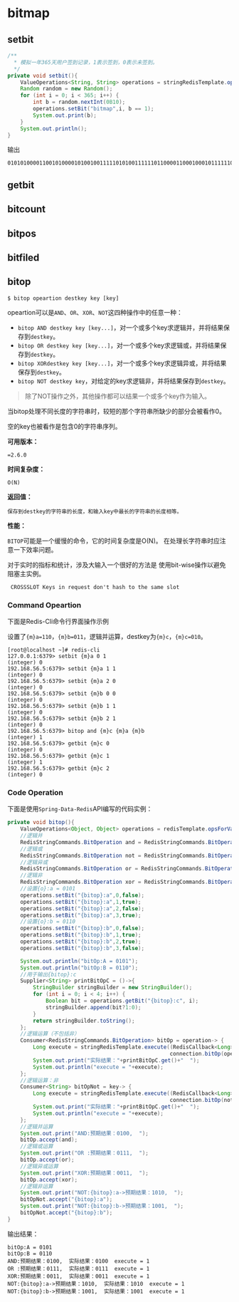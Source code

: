 # bitmap



## setbit







```java
/**
  * 模拟一年365天用户签到记录，1表示签到，0表示未签到。
  */
private void setbit(){
    ValueOperations<String, String> operations = stringRedisTemplate.opsForValue();
    Random random = new Random();
    for (int i = 0; i < 365; i++) {
        int b = random.nextInt(0B10);
        operations.setBit("bitmap",i, b == 1);
        System.out.print(b);
    }
    System.out.println();
}
```

输出

```
01010100001100101000010100100111110101001111110110000110001000101111110000110100100101010001111010101001001101111100111110011111101110011101000011101001100010101000111011100010011100001110010010110001011010000100011110100111000101000100101001111101011000111110000001001100000000001000100001100110100100011100001010010100111110100000011101111111011100011100111000001
```





## getbit



## bitcount



## bitpos





## bitfiled





## bitop

```shell
$ bitop opeartion destkey key [key]
```

opeartion可以是`AND`、`OR`、`XOR`、`NOT`这四种操作中的任意一种：

- `bitop AND destkey key [key...]`，对一个或多个key求逻辑并，并将结果保存到`destkey`。
- `bitop OR destkey key [key...]`，对一个或多个key求逻辑或，并将结果保存到`destkey`。
- `bitop XORdestkey key [key...]`，对一个或多个key求逻辑异或，并将结果保存到`destkey`。
- `bitop NOT destkey key`，对给定的key求逻辑非，并将结果保存到`destkey`。

> 除了NOT操作之外，其他操作都可以结果一个或多个key作为输入。

当bitop处理不同长度的字符串时，较短的那个字符串所缺少的部分会被看作0。

空的key也被看作是包含0的字符串序列。

**可用版本：**

	=2.6.0

**时间复杂度：**

	O(N)

**返回值：**

	保存到destkey的字符串的长度，和输入key中最长的字符串的长度相等。

**性能：**

`BITOP`可能是一个缓慢的命令，它的时间复杂度是O(N)。 在处理长字符串时应注意一下效率问题。

对于实时的指标和统计，涉及大输入一个很好的方法是 使用bit-wise操作以避免阻塞主实例。



```
 CROSSSLOT Keys in request don't hash to the same slot
```

### Command Opeartion

下面是Redis-Cli命令行界面操作示例

设置了`{m}a=110`，`{m}b=011`，逻辑并运算，destkey为`{m}c`，`{m}c=010`。

```shell
[root@localhost ~]# redis-cli
127.0.0.1:6379> setbit {m}a 0 1
(integer) 0
192.168.56.5:6379> setbit {m}a 1 1
(integer) 0
192.168.56.5:6379> setbit {m}a 2 0
(integer) 0
192.168.56.5:6379> setbit {m}b 0 0
(integer) 0
192.168.56.5:6379> setbit {m}b 1 1
(integer) 0
192.168.56.5:6379> setbit {m}b 2 1
(integer) 0
192.168.56.5:6379> bitop and {m}c {m}a {m}b
(integer) 1
192.168.56.5:6379> getbit {m}c 0
(integer) 0
192.168.56.5:6379> getbit {m}c 1
(integer) 1
192.168.56.5:6379> getbit {m}c 2
(integer) 0
```

### Code Operation

下面是使用`Spring-Data-Redis`API编写的代码实例：

```java
private void bitop(){
    ValueOperations<Object, Object> operations = redisTemplate.opsForValue();
    //逻辑并
    RedisStringCommands.BitOperation and = RedisStringCommands.BitOperation.AND;
    //逻辑或
    RedisStringCommands.BitOperation not = RedisStringCommands.BitOperation.NOT;
    //逻辑异或
    RedisStringCommands.BitOperation or = RedisStringCommands.BitOperation.OR;
    //逻辑非
    RedisStringCommands.BitOperation xor = RedisStringCommands.BitOperation.XOR;
    //设置{o}:a = 0101
    operations.setBit("{bitop}:a",0,false);
    operations.setBit("{bitop}:a",1,true);
    operations.setBit("{bitop}:a",2,false);
    operations.setBit("{bitop}:a",3,true);
    //设置{o}:b = 0110
    operations.setBit("{bitop}:b",0,false);
    operations.setBit("{bitop}:b",1,true);
    operations.setBit("{bitop}:b",2,true);
    operations.setBit("{bitop}:b",3,false);

    System.out.println("bitOp:A = 0101");
    System.out.println("bitOp:B = 0110");
    //用于输出{bitop}:c
    Supplier<String> printBitOpC = ()->{
        StringBuilder stringBuilder = new StringBuilder();
        for (int i = 0; i < 4; i++) {
            Boolean bit = operations.getBit("{bitop}:c", i);
            stringBuilder.append(bit?1:0);
        }
        return stringBuilder.toString();
    };
    //逻辑运算（不包括非）
    Consumer<RedisStringCommands.BitOperation> bitOp = operation-> {
        Long execute = stringRedisTemplate.execute((RedisCallback<Long>) connection ->
                                                   connection.bitOp(operation, "{bitop}:c".getBytes(), "{bitop}:a".getBytes(), "{bitop}:b".getBytes()));
        System.out.print("实际结果："+printBitOpC.get()+"  ");
        System.out.println("execute = "+execute);
    };
    //逻辑运算：非
    Consumer<String> bitOpNot = key-> {
        Long execute = stringRedisTemplate.execute((RedisCallback<Long>) connection ->
                                                   connection.bitOp(not, "{bitop}:c".getBytes(), key.getBytes()));
        System.out.print("实际结果："+printBitOpC.get()+"  ");
        System.out.println("execute = "+execute);
    };
    //逻辑并运算
    System.out.print("AND:预期结果：0100,  ");
    bitOp.accept(and);
    //逻辑或运算
    System.out.print("OR :预期结果：0111,  ");
    bitOp.accept(or);
    //逻辑异或运算
    System.out.print("XOR:预期结果：0011,  ");
    bitOp.accept(xor);
    //逻辑非运算
    System.out.print("NOT:{bitop}:a->预期结果：1010,  ");
    bitOpNot.accept("{bitop}:a");
    System.out.print("NOT:{bitop}:b->预期结果：1001,  ");
    bitOpNot.accept("{bitop}:b");
}
```

输出结果：

```
bitOp:A = 0101
bitOp:B = 0110
AND:预期结果：0100,  实际结果：0100  execute = 1
OR :预期结果：0111,  实际结果：0111  execute = 1
XOR:预期结果：0011,  实际结果：0011  execute = 1
NOT:{bitop}:a->预期结果：1010,  实际结果：1010  execute = 1
NOT:{bitop}:b->预期结果：1001,  实际结果：1001  execute = 1
```

